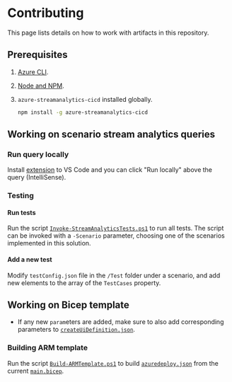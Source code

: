 # Contributing

This page lists details on how to work with artifacts in this repository.

## Prerequisites

1. [Azure CLI](https://docs.microsoft.com/cli/azure/install-azure-cli).
2. [Node and NPM](https://nodejs.org/).
3. `azure-streamanalytics-cicd` installed globally.

    ```bash
    npm install -g azure-streamanalytics-cicd
    ```

## Working on scenario stream analytics queries

### Run query locally

Install [extension](https://marketplace.visualstudio.com/items?itemName=ms-bigdatatools.vscode-asa) to VS Code and you can click "Run locally" above the query (IntelliSense).

### Testing

#### Run tests

Run the script [`Invoke-StreamAnalyticsTests.ps1`](./scripts/Invoke-StreamAnalyticsTests.ps1) to run all tests. The script can be invoked with a `-Scenario` parameter, choosing one of the scenarios implemented in this solution.

#### Add a new test

Modify `testConfig.json` file in the `/Test` folder under a scenario, and add new elements to the array of the `TestCases` property.

## Working on Bicep template

* If any new `param`eters are added, make sure to also add corresponding parameters to [`createUiDefinition.json`](./createUiDefinition.json).

### Building ARM template

Run the script [`Build-ARMTemplate.ps1`](./scripts/Build-ARMTemplate.ps1) to build [`azuredeploy.json`](./azuredeploy.json) from the current [`main.bicep`](./main.bicep).
